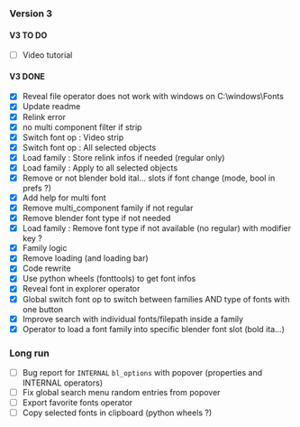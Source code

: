 ### Version 3

#### V3 TO DO 
- [ ] Video tutorial

#### V3 DONE
- [x] Reveal file operator does not work with windows on C:\windows\Fonts  
- [x] Update readme  
- [x] Relink error
- [x] no multi component filter if strip
- [x] Switch font op : Video strip
- [x] Switch font op : All selected objects
- [x] Load family : Store relink infos if needed (regular only)  
- [x] Load family : Apply to all selected objects  
- [x] Remove or not blender bold ital... slots if font change (mode, bool in prefs ?)  
- [x] Add help for multi font  
- [x] Remove multi_component family if not regular  
- [x] Remove blender font type if not needed  
- [x] Load family : Remove font type if not available (no regular) with modifier key ?  
- [x] Family logic  
- [x] Remove loading (and loading bar)  
- [x] Code rewrite  
- [x] Use python wheels (fonttools) to get font infos  
- [x] Reveal font in explorer operator  
- [x] Global switch font op to switch between families AND type of fonts with one button  
- [x] Improve search with individual fonts/filepath inside a family  
- [x] Operator to load a font family into specific blender font slot (bold ita...)  

### Long run
- [ ] Bug report for `INTERNAL` `bl_options` with popover (properties and INTERNAL operators)
- [ ] Fix global search menu random entries from popover  
- [ ] Export favorite fonts operator  
- [ ] Copy selected fonts in clipboard (python wheels ?)  
